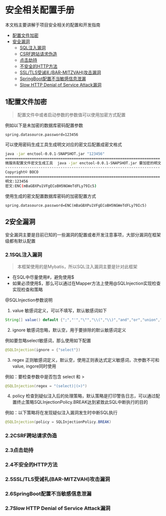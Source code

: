 # 安全相关配置手册

本文档主要讲解于项目安全相关的配置和开发指南

- [配置文件加密](#user-content-1)
- [安全漏洞](#user-content-2)
  - [SQL注入漏洞](#user-content-2.1)
  - [CSRF跨站请求伪造](#user-content-2.2)
  - [点击劫持](#user-content-2.2)
  - [不安全的HTTP方法](#user-content-2.4)
  - [SSL/TLS受诫礼(BAR-MITZVAH)攻击漏洞](#user-content-2.5)
  - [SpringBoot配置不当敏感信息泄漏](#user-content-2.6)
  - [Slow HTTP Denial of Service Attack漏洞](#user-content-2.7)



## <a id="1">1</a>配置文件加密
> 配置文件中或者启动参数的参数值可以使用加密方式配置

例如以下是未加密的数据库密码配置参数

```properties
spring.datasource.password=123456
```

可以使用密码生成工具生成明文对应的密文后配置成密文格式

```bash
java -jar enctool-0.0.1-SNAPSHOT.jar "123456" 
======================================================================  
微服务配置文件密文生成工具  java -jar enctool-0.0.1-SNAPSHOT.jar 要加密的明文 
----------------------------------------------------------------------         
Copyright© BOCO  
====================================================================== 
明文:123456 
密文:ENC(mBaGBXPu1VFgECoBH5NGWeTdFLy79Ic5)
```

使用生成的密文配置数据库密码的加密配置方式

```properties
spring.datasource.password=ENC(mBaGBXPu1VFgECoBH5NGWeTdFLy79Ic5)
```

## <a id="2">2</a>安全漏洞

安全漏洞主要是目前已知的一些漏洞的配置或者开发注意事项，大部分漏洞在框架级都有默认配置

### <a id="2.1">2.1</a>SQL注入漏洞

> 本框架使用的是Mybatis，所以SQL注入漏洞主要是针对此框架

* 在SQL中尽量使用#，避免使用$
* 如果必须使用$，那么可以通过在Mapper方法上使用@SQLInjection实现检查实现检查和策略

@SQLInjection参数说明

1. value 敏感词定义，可以不填写，默认敏感词如下

```java
String[] value() default {";","'","\"","\\(","\\)","and","or","union","where","limit","select","delete","substr","group","by"};
```

2. ignore 敏感词忽略，默认空，用于要排除的默认敏感词定义

例如要忽略select敏感词，那么使用如下配置

```java
@SQLInjection(ignore = {"select"})
```
3. regex 正则敏感词定义，默认空，使用正则表达式定义敏感词，次参数不可和value, ingore同时使用

例如：要检查参数中是否包含 select 和 >

```java
@SQLInjection(regex = "(select)|(>)")
```


4. policy 检查到疑似注入后的处理策略，默认策略是打印警告日志，可以通过配置终止策略SQLInjectionPolicy.BREAK达到紧致此SQL中断执行的目的

例如：以下策略将在发现疑似注入漏洞发生时中断SQL执行

```java
@SQLInjection(policy = SQLInjectionPolicy.BREAK)
```

### <a id="2.2">2.2</a>CSRF跨站请求伪造
### <a id="2.3">2.3</a>点击劫持
### <a id="2.4">2.4</a>不安全的HTTP方法
### <a id="2.5">2.5</a>SSL/TLS受诫礼(BAR-MITZVAH)攻击漏洞
### <a id="2.6">2.6</a>SpringBoot配置不当敏感信息泄漏
### <a id="2.7">2.7</a>Slow HTTP Denial of Service Attack漏洞

